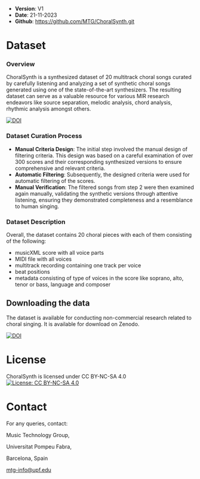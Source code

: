 - **Version**: V1
- **Date**: 21-11-2023
- **Github**: https://github.com/MTG/ChoralSynth.git

# Dataset
### Overview
ChoralSynth is a synthesized dataset of 20 multitrack choral songs curated by carefully listening and analyzing a set of synthetic choral songs generated using one of the state-of-the-art synthesizers. The resulting dataset can serve as a valuable resource for various MIR research endeavors like source separation, melodic analysis, chord analysis, rhythmic analysis amongst others.

[![DOI](https://zenodo.org/badge/DOI/10.5281/zenodo.10137596.svg)](https://doi.org/10.5281/zenodo.10137596)

### Dataset Curation Process
- **Manual Criteria Design**: The initial step involved the manual design of filtering criteria. This design was based on a careful examination of over 300 scores and their corresponding synthesized versions to ensure comprehensive and relevant criteria. 
- **Automatic Filtering**: Subsequently, the designed criteria were used for automatic filtering of the scores. 
- **Manual Verification**: The filtered songs from step 2 were then examined again manually, 
validating the synthetic versions through attentive listening, ensuring they demonstrated completeness and a resemblance to human singing. 

### Dataset Description

Overall, the dataset contains 20 choral pieces with each of them consisting of the following:

- musicXML score with all voice parts
- MIDI file with all voices
- multitrack recording containing one track per voice
- beat positions
- metadata consisting of  type of voices in the score like soprano, alto, tenor or bass, language and composer


## Downloading the data
The dataset is available for conducting non-commercial research related to choral singing. It is available for download on Zenodo.

[![DOI](https://zenodo.org/badge/DOI/10.5281/zenodo.10137883.svg)](https://doi.org/10.5281/zenodo.10137883)


# License
ChoralSynth is licensed under CC BY-NC-SA 4.0
[![License: CC BY-NC-SA 4.0](https://licensebuttons.net/l/by-nc-sa/4.0/80x15.png)](https://creativecommons.org/licenses/by-nc-sa/4.0/)  

# Contact

For any queries, contact:

Music Technology Group,

Universitat Pompeu Fabra,

Barcelona, Spain

[mtg-info@upf.edu](mailto:mtg-info@upf.edu)
